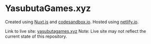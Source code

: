 # YasubutaGames.xyz

Created using [Nuxt.js](https://nuxtjs.org/) and [codesandbox.io](https://codesandbox.io/). Hosted using [netlify.io](https://www.netlify.com/).

Link to live site: [yasubutagames.xyz](https://yasubutagames.xyz/)
Note: Live site may not reflect the current state of this repository.

